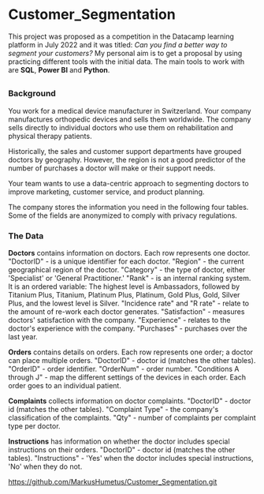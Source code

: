 # Customer_Segmentation
This project was proposed as a competition in the Datacamp learning platform in July 2022 and it was titled: _Can you find a better way to segment your customers?_ My personal aim is to get a proposal by using practicing different tools with the initial data. The main tools to work with are **SQL**, **Power BI** and **Python**.


## 

### Background
You work for a medical device manufacturer in Switzerland. Your company manufactures orthopedic devices and sells them worldwide. The company sells directly to individual doctors who use them on rehabilitation and physical therapy patients.

Historically, the sales and customer support departments have grouped doctors by geography. However, the region is not a good predictor of the number of purchases a doctor will make or their support needs.

Your team wants to use a data-centric approach to segmenting doctors to improve marketing, customer service, and product planning.

The company stores the information you need in the following four tables. Some of the fields are anonymized to comply with privacy regulations.


### The Data
**Doctors** contains information on doctors. Each row represents one doctor.
     "DoctorID" - is a unique identifier for each doctor.
    "Region" - the current geographical region of the doctor.
    "Category" - the type of doctor, either 'Specialist' or 'General Practitioner.'
    "Rank" - is an internal ranking system. It is an ordered variable: The highest level is Ambassadors, followed by Titanium Plus, Titanium, Platinum Plus, Platinum, Gold Plus, Gold, Silver Plus, and the lowest level is Silver.
    "Incidence rate" and "R rate" - relate to the amount of re-work each doctor generates.
    "Satisfaction" - measures doctors' satisfaction with the company.
    "Experience" - relates to the doctor's experience with the company.
    "Purchases" - purchases over the last year.


**Orders** contains details on orders. Each row represents one order; a doctor can place multiple orders.
"DoctorID" - doctor id (matches the other tables).
"OrderID" - order identifier.
"OrderNum" - order number.
"Conditions A through J" - map the different settings of the devices in each order. Each order goes to an individual patient.


**Complaints** collects information on doctor complaints.
"DoctorID" - doctor id (matches the other tables).
"Complaint Type" - the company's classification of the complaints.
"Qty" - number of complaints per complaint type per doctor.


**Instructions** has information on whether the doctor includes special instructions on their orders.
"DoctorID" - doctor id (matches the other tables).
"Instructions" - 'Yes' when the doctor includes special instructions, 'No' when they do not.


https://github.com/MarkusHumetus/Customer_Segmentation.git
